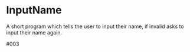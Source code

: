 # InputName
A short program which tells the user to input their name, if invalid asks to input their name again.

#003
